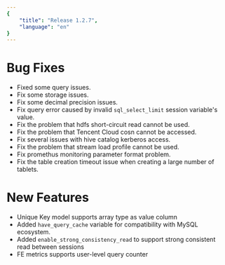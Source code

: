 ```yaml
---
{
    "title": "Release 1.2.7",
    "language": "en"
}
---
```


<!--
Licensed to the Apache Software Foundation (ASF) under one
or more contributor license agreements.  See the NOTICE file
distributed with this work for additional information
regarding copyright ownership.  The ASF licenses this file
to you under the Apache License, Version 2.0 (the
"License"); you may not use this file except in compliance
with the License.  You may obtain a copy of the License at

  http://www.apache.org/licenses/LICENSE-2.0

Unless required by applicable law or agreed to in writing,
software distributed under the License is distributed on an
"AS IS" BASIS, WITHOUT WARRANTIES OR CONDITIONS OF ANY
KIND, either express or implied.  See the License for the
specific language governing permissions and limitations
under the License.
-->

# Bug Fixes

- Fixed some query issues.
- Fix some storage issues.
- Fix some decimal precision issues.
- Fix query error caused by invalid `sql_select_limit` session variable's value.
- Fix the problem that hdfs short-circuit read cannot be used.
- Fix the problem that Tencent Cloud cosn cannot be accessed.
- Fix several issues with hive catalog kerberos access.
- Fix the problem that stream load profile cannot be used.
- Fix promethus monitoring parameter format problem.
- Fix the table creation timeout issue when creating a large number of tablets.

# New Features

- Unique Key model supports array type as value column
- Added `have_query_cache` variable for compatibility with MySQL ecosystem.
- Added `enable_strong_consistency_read` to support strong consistent read between sessions
- FE metrics supports user-level query counter

